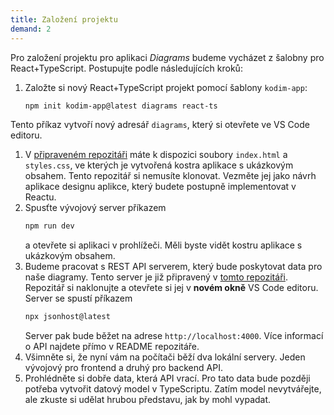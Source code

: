 ```yaml
---
title: Založení projektu
demand: 2
---
```


Pro založení projektu pro aplikaci _Diagrams_ budeme vycházet z šalobny pro React+TypeScript. Postupujte podle následujících kroků:

1. Založte si nový React+TypeScript projekt pomocí šablony `kodim-app`:
   ```bash
   npm init kodim-app@latest diagrams react-ts
   ```
  Tento příkaz vytvoří nový adresář `diagrams`, který si otevřete ve VS Code editoru.
1.  V [připraveném repozitáři](https://github.com/kodim-vyuka/cviceni-diagrams-zadani) máte k dispozici soubory `index.html` a `styles.css`, ve kterých je vytvořená kostra aplikace s ukázkovým obsahem. Tento repozitář si nemusíte klonovat. Vezměte jej jako návrh aplikace designu aplikce, který budete postupně implementovat v Reactu.
1.  Spusťte vývojový server příkazem
    ```bash
    npm run dev
    ```
    a otevřete si aplikaci v prohlížeči. Měli byste vidět kostru aplikace s ukázkovým obsahem.
1.  Budeme pracovat s REST API serverem, který bude poskytovat data pro naše diagramy. Tento server je již připravený v [tomto repozitáři](https://github.com/kodim-vyuka/diagrams-api). Repozitář si naklonujte a otevřete si jej v **novém okně** VS Code editoru. Server se spustí příkazem
    ```bash
    npx jsonhost@latest
    ```
    Server pak bude běžet na adrese `http://localhost:4000`. Více informací o API najdete přímo v README repozitáře.
1.  Všimněte si, že nyní vám na počítači běží dva lokální servery. Jeden vývojový pro frontend a druhý pro backend API.
1.  Prohlédněte si dobře data, která API vrací. Pro tato data bude později potřeba vytvořit datový model v TypeScriptu. Zatím model nevytvářejte, ale zkuste si udělat hrubou představu, jak by mohl vypadat.
